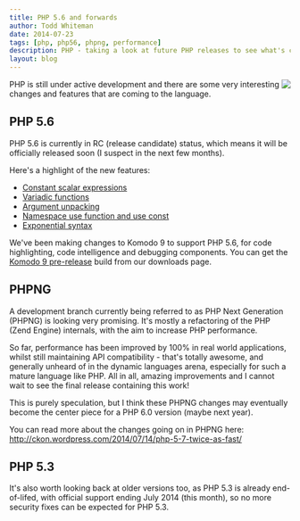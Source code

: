 ```yaml
---
title: PHP 5.6 and forwards
author: Todd Whiteman
date: 2014-07-23
tags: [php, php56, phpng, performance]
description: PHP - taking a look at future PHP releases to see what's coming in the future.
layout: blog
---
```


<img src="/images/blog/2014-07/php-med-trans.png" align="right"/>

PHP is still under active development and there are some very interesting
changes and features that are coming to the language.

## PHP 5.6

PHP 5.6 is currently in RC (release candidate) status, which means it will be
officially released soon (I suspect in the next few months).

Here's a highlight of the new features:

* [Constant scalar expressions](http://php.net/manual/en/migration56.new-features.php#migration56.new-features.const-scalar-exprs)
* [Variadic functions](http://php.net/manual/en/migration56.new-features.php#migration56.new-features.variadics)
* [Argument unpacking](http://php.net/manual/en/migration56.new-features.php#migration56.new-features.splat)
* [Namespace use function and use const](http://php.net/manual/en/migration56.new-features.php#migration56.new-features.const-scalar-exprs)
* [Exponential syntax](http://php.net/manual/en/migration56.new-features.php#migration56.new-features.use)

We've been making changes to Komodo 9 to support PHP 5.6, for code highlighting,
code intelligence and debugging components. You can get the [Komodo
9 pre-release](/download/#preview) build from our downloads page.

## PHPNG

A development branch currently being referred to as PHP Next Generation (PHPNG)
is looking very promising. It's mostly a refactoring of the PHP (Zend Engine)
internals, with the aim to increase PHP performance.

So far, performance has been improved by 100% in real world applications, whilst
still maintaining API compatibility - that's totally awesome, and generally
unheard of in the dynamic languages arena, especially for such a mature language
like PHP. All in all, amazing improvements and I cannot wait to see the final
release containing this work!

This is purely speculation, but I think these PHPNG changes may eventually
become the center piece for a PHP 6.0 version (maybe next year).

You can read more about the changes going on in PHPNG here:
http://ckon.wordpress.com/2014/07/14/php-5-7-twice-as-fast/

## PHP 5.3

It's also worth looking back at older versions too, as PHP 5.3 is already
end-of-lifed, with official support ending July 2014 (this month), so no more
security fixes can be expected for PHP 5.3.
